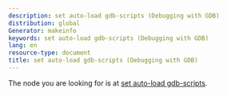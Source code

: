 ```yaml
---
description: set auto-load gdb-scripts (Debugging with GDB)
distribution: global
Generator: makeinfo
keywords: set auto-load gdb-scripts (Debugging with GDB)
lang: en
resource-type: document
title: set auto-load gdb-scripts (Debugging with GDB)
---
```

The node you are looking for is at [set auto-load gdb-scripts](Auto_002dloading-sequences.html#set-auto_002dload-gdb_002dscripts).
